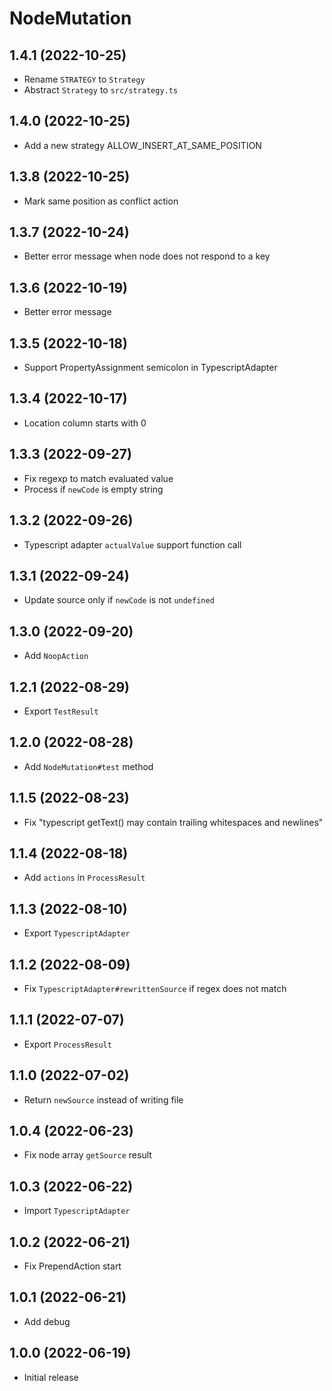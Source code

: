 # NodeMutation

## 1.4.1 (2022-10-25)

* Rename `STRATEGY` to `Strategy`
* Abstract `Strategy` to `src/strategy.ts`

## 1.4.0 (2022-10-25)

* Add a new strategy ALLOW_INSERT_AT_SAME_POSITION

## 1.3.8 (2022-10-25)

* Mark same position as conflict action

## 1.3.7 (2022-10-24)

* Better error message when node does not respond to a key

## 1.3.6 (2022-10-19)

* Better error message

## 1.3.5 (2022-10-18)

* Support PropertyAssignment semicolon in TypescriptAdapter

## 1.3.4 (2022-10-17)

* Location column starts with 0

## 1.3.3 (2022-09-27)

* Fix regexp to match evaluated value
* Process if `newCode` is empty string

## 1.3.2 (2022-09-26)

* Typescript adapter `actualValue` support function call

## 1.3.1 (2022-09-24)

* Update source only if `newCode` is not `undefined`

## 1.3.0 (2022-09-20)

* Add `NoopAction`

## 1.2.1 (2022-08-29)

* Export `TestResult`

## 1.2.0 (2022-08-28)

* Add `NodeMutation#test` method

## 1.1.5 (2022-08-23)

* Fix "typescript getText() may contain trailing whitespaces and newlines"

## 1.1.4 (2022-08-18)

* Add `actions` in `ProcessResult`

## 1.1.3 (2022-08-10)

* Export `TypescriptAdapter`

## 1.1.2 (2022-08-09)

* Fix `TypescriptAdapter#rewrittenSource` if regex does not match

## 1.1.1 (2022-07-07)

* Export `ProcessResult`

## 1.1.0 (2022-07-02)

* Return `newSource` instead of writing file

## 1.0.4 (2022-06-23)

* Fix node array `getSource` result

## 1.0.3 (2022-06-22)

* Import `TypescriptAdapter`

## 1.0.2 (2022-06-21)

* Fix PrependAction start

## 1.0.1 (2022-06-21)

* Add debug

## 1.0.0 (2022-06-19)

* Initial release
